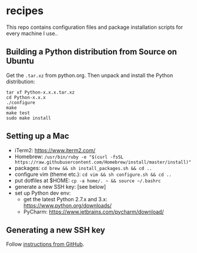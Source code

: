 recipes
=======

This repo contains configuration files and package installation scripts 
for every machine I use..


Building a Python distribution from Source on Ubuntu
----------------------------------------------------

Get the `.tar.xz` from python.org.
Then unpack and install the Python distribution:

```
tar xf Python-x.x.x.tar.xz
cd Python-x.x.x
./configure
make
make test
sudo make install
```


Setting up a Mac
----------------

- iTerm2: https://www.iterm2.com/
- Homebrew: `/usr/bin/ruby -e "$(curl -fsSL https://raw.githubusercontent.com/Homebrew/install/master/install)"`
- packages: `cd brew && sh install_packages.sh && cd ..`
- configure vim (theme etc.): `cd vim && sh configure.sh && cd ..`
- put dotfiles at $HOME: `cp -a home/. ~ && source ~/.bashrc`
- generate a new SSH key: [see below]
- set up Python dev env:
    * get the latest Python 2.7.x and 3.x: https://www.python.org/downloads/
    * PyCharm: https://www.jetbrains.com/pycharm/download/



Generating a new SSH key
------------------------

Follow [instructions from GitHub](https://help.github.com/articles/generating-a-new-ssh-key-and-adding-it-to-the-ssh-agent/).

